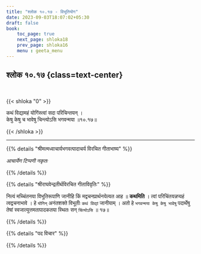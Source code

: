 ```yaml
---
title: "श्लोक १०.१७ - विभूतियोग"
date: 2023-09-03T18:07:02+05:30
draft: false
book:
    toc_page: true
    next_page: shloka18
    prev_page: shloka16
    menu : geeta_menu
---
```




## श्लोक १०.१७ {class=text-center}

<br/>

{{< shloka  "0"  >}}

कथं विद्यामहं योगिंस्त्वां सदा परिचिन्तयन् ।   
केषु केषु च भावेषु चिन्त्योऽसि भगवन्मया ॥१०.१७॥ 

{{< /shloka >}}

---


{{% details "श्रीमत्मध्वाचार्यभगवत्पादाचर्य विरचित  गीताभाष्य" %}}

*आचार्येण टिप्पणी नकृतः*

{{% /details %}}



{{% details "श्रीराघवेन्द्रतीर्थविरचित गीताविवृतिः" %}}

नित्यं मच्चिंतनया विभूतिरूपाणि जानीहि किं 
मद्वचनप्रार्थनयेत्यत आह ॥ **कथमिति** । 
त्वां परिचिंतयन्नप्यहं त्वद्वचनाभावे । हे
`योगिन्` अनंतशक्ते विभूतीः `कथं विद्यां` जानीयाम्‌ । 
अतो हे `भगवन्मया केषु केषु भावेषु` पदार्थेषु 
तेषां स्वजात्युत्तमतापादकतया स्थितः सन्‌
`चिंत्योऽसि` ॥ १७॥

{{% /details %}}



{{% details "पद विचार" %}}


{{% /details %}}
